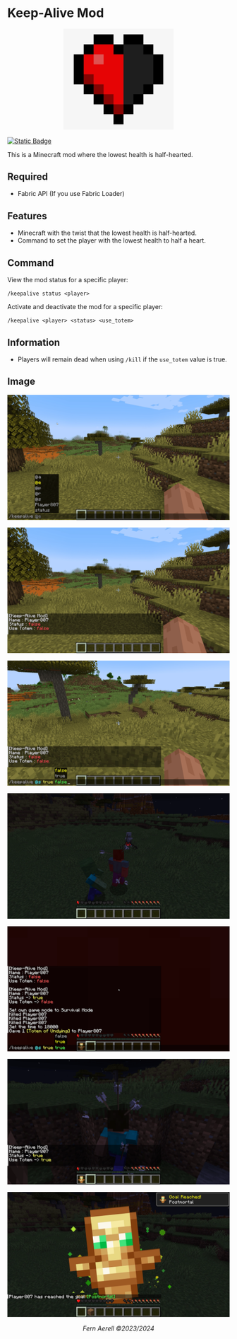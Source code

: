 # Keep-Alive Mod

<p align="center"><img src="src/main/resources/icon.png" width="250"></p>

[![Static Badge](https://img.shields.io/badge/Version-1.2.4--1.20.1-green)](CHANGELOG.md)

This is a Minecraft mod where the lowest health is half-hearted.

## Required
- Fabric API (If you use Fabric Loader)

## Features
- Minecraft with the twist that the lowest health is half-hearted.
- Command to set the player with the lowest health to half a heart.

## Command
View the mod status for a specific player:
```
/keepalive status <player>
```
Activate and deactivate the mod for a specific player:
```
/keepalive <player> <status> <use_totem>
```

## Information
- Players will remain dead when using ```/kill``` if the ```use_totem``` value is true.

## Image

![1.png](images%2F1.png)

![2.png](images%2F2.png)

![3.png](images%2F3.png)

![4.png](images%2F4.png)

![5.png](images%2F5.png)

![6.png](images%2F6.png)

![7.png](images%2F7.png)


<p align="center"><i>Fern Aerell &copy;2023/2024</i></p>